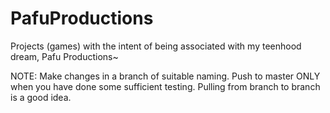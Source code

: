 # PafuProductions
Projects (games) with the intent of being associated with my teenhood dream, Pafu Productions~

NOTE: Make changes in a branch of suitable naming. Push to master ONLY when you have done some sufficient testing. Pulling from branch to branch is a good idea.
